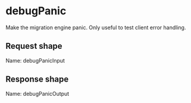 # debugPanic

Make the migration engine panic. Only useful to test client error handling.



## Request shape

Name: debugPanicInput

## Response shape

Name: debugPanicOutput

